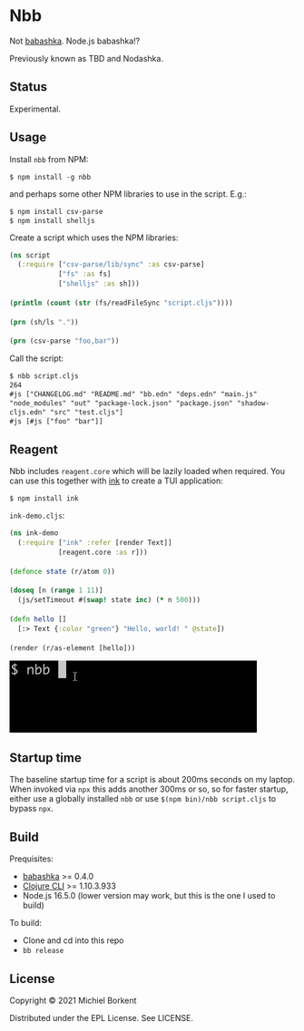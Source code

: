 # Nbb

Not [babashka](https://babashka.org/). Node.js babashka!?

Previously known as TBD and Nodashka.

## Status

Experimental.

## Usage

Install `nbb` from NPM:

```
$ npm install -g nbb
```

and perhaps some other NPM libraries to use in the script. E.g.:

```
$ npm install csv-parse
$ npm install shelljs
```

Create a script which uses the NPM libraries:

``` clojure
(ns script
  (:require ["csv-parse/lib/sync" :as csv-parse]
            ["fs" :as fs]
            ["shelljs" :as sh]))

(println (count (str (fs/readFileSync "script.cljs"))))

(prn (sh/ls "."))

(prn (csv-parse "foo,bar"))
```

Call the script:

```
$ nbb script.cljs
264
#js ["CHANGELOG.md" "README.md" "bb.edn" "deps.edn" "main.js" "node_modules" "out" "package-lock.json" "package.json" "shadow-cljs.edn" "src" "test.cljs"]
#js [#js ["foo" "bar"]]
```

## Reagent

Nbb includes `reagent.core` which will be lazily loaded when required. You
can use this together with [ink](https://github.com/vadimdemedes/ink) to create
a TUI application:

```
$ npm install ink
```

`ink-demo.cljs`:
``` clojure
(ns ink-demo
  (:require ["ink" :refer [render Text]]
            [reagent.core :as r]))

(defonce state (r/atom 0))

(doseq [n (range 1 11)]
  (js/setTimeout #(swap! state inc) (* n 500)))

(defn hello []
  [:> Text {:color "green"} "Hello, world! " @state])

(render (r/as-element [hello]))
```

<img src="img/ink.gif"/>

## Startup time

The baseline startup time for a script is about 200ms seconds on my laptop. When
invoked via `npx` this adds another 300ms or so, so for faster startup, either
use a globally installed `nbb` or use `$(npm bin)/nbb script.cljs` to bypass
`npx`.

## Build

Prequisites:

- [babashka](https://babashka.org/) >= 0.4.0
- [Clojure CLI](https://clojure.org/guides/getting_started#_clojure_installer_and_cli_tools) >= 1.10.3.933
- Node.js 16.5.0 (lower version may work, but this is the one I used to build)

To build:

- Clone and cd into this repo
- `bb release`

## License

Copyright © 2021 Michiel Borkent

Distributed under the EPL License. See LICENSE.
